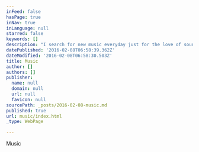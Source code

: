 ```yaml
---
inFeed: false
hasPage: true
inNav: true
inLanguage: null
starred: false
keywords: []
description: "I search for new music everyday just for the love of sound. Here is the latest music I've discovered:"
datePublished: '2016-02-08T06:58:39.362Z'
dateModified: '2016-02-08T06:58:30.503Z'
title: Music
author: []
authors: []
publisher:
  name: null
  domain: null
  url: null
  favicon: null
sourcePath: _posts/2016-02-08-music.md
published: true
url: music/index.html
_type: WebPage

---
```

Music